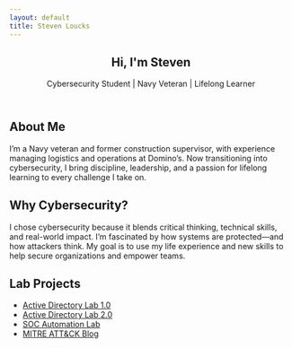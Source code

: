 ```yaml
---
layout: default
title: Steven Loucks
---
```


<section id="intro">
  <header>
    <h1>Hi, I'm Steven</h1>
    <p>Cybersecurity Student | Navy Veteran | Lifelong Learner</p>
  </header>
</section>

<section id="about">
  <h2>About Me</h2>
  <p>I’m a Navy veteran and former construction supervisor, with experience managing logistics and operations at Domino’s. Now transitioning into cybersecurity, I bring discipline, leadership, and a passion for lifelong learning to every challenge I take on.</p>
</section>

<section id="why-cyber">
  <h2>Why Cybersecurity?</h2>
  <p>I chose cybersecurity because it blends critical thinking, technical skills, and real-world impact. I’m fascinated by how systems are protected—and how attackers think. My goal is to use my life experience and new skills to help secure organizations and empower teams.</p>
</section>
<section id="projects">
  <h2>Lab Projects</h2>
  <ul>
    <li><a href="https://github.com/sloucks623/active-directory-lab-1.0" target="_blank">Active Directory Lab 1.0</a></li>
    <li><a href="https://github.com/sloucks623/active-directory-lab-2.0" target="_blank">Active Directory Lab 2.0</a></li>
    <li><a href="https://github.com/sloucks623/lab-soc-automation" target="_blank">SOC Automation Lab</a></li>
    <li><a href="/blog/mitre-attack">MITRE ATT&CK Blog</a></li>
  </ul>
</section>
